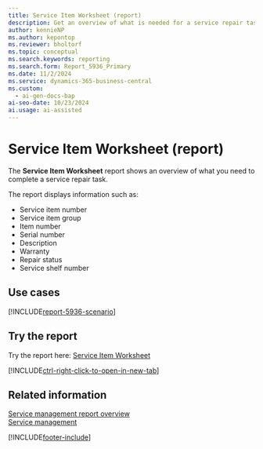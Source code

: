 ```yaml
---
title: Service Item Worksheet (report)
description: Get an overview of what is needed for a service repair task.
author: kennieNP
ms.author: kepontop
ms.reviewer: bholtorf
ms.topic: conceptual
ms.search.keywords: reporting
ms.search.form: Report_5936_Primary
ms.date: 11/2/2024
ms.service: dynamics-365-business-central
ms.custom:
  - ai-gen-docs-bap
ai-seo-date: 10/23/2024
ai.usage: ai-assisted
---
```


# Service Item Worksheet (report)

The **Service Item Worksheet** report shows an overview of what you need to complete a service repair task.

The report displays information such as: 

- Service item number
- Service item group
- Item number
- Serial number
- Description
- Warranty
- Repair status
- Service shelf number

## Use cases

[!INCLUDE[report-5936-scenario](../includes/report-5936-scenario-include.md)]

<!-- 

Prompt

Below is a report in an ERP system. Provide 3-4 use cases for different personas working with project management or finance for projects.

Format like this:    
  
As a <persona>, use the report to    
* use case 1  
* use case 2    

Do not capitalize the persona names. 

Do not start lines with "Use the data to"

## Report name
Service Item Worksheet

## Report description

### What the report does

### Use cases

Please include your data sources and URLs

-->

## Try the report

Try the report here: [Service Item Worksheet](https://businesscentral.dynamics.com?report=5936)

[!INCLUDE[ctrl-right-click-to-open-in-new-tab](../includes/ctrl-right-click-to-open-in-new-tab.md)]

## Related information

[Service management report overview](../service-reports.md)  
[Service management](../service-service.md)  

[!INCLUDE[footer-include](../includes/footer-banner.md)]